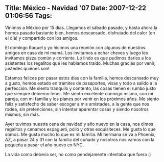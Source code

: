 Title: México - Navidad '07
Date: 2007-12-22 01:06:56
Tags: 
---
<p>Vinimos a México por 15 días. Llegamos el sábado pasado, y hasta ahora la hemos pasado bastante bien, hemos descansado, disfrutado del calor (en el día) y compartido con los amigos.</p>

<p>El domingo Raquel y yo hicimos una reunión con algunos de nuestros amigos en casa de mi mamá. Los invitamos a echar cheves y luego les invitamos pizza común y corriente. Lo lindo es que pudimos darles a los asistentes los regalitos que les habíamos traído. Muchas gracias por venir, ¡ustedes quiénes son!</p>

<p>Estamos felices por pasar estos días con la familia, hemos descansado muy a gusto, hemos estado en trámites de pasaportes, visas y todo a salido a la perfección. Me siento tranquilo y contento, las cosas tienen el rumbo justo que siempre debieron tener. Me siento excelente conmigo mismo, con mi pareja, con mi familia y los planes por venir en los próximos años. Me siento feliz y satisfecho de saber escoger a mis amistades, a la gente que nos rodea, sin pretenciones, sin intentar aparentar cosas y siendo nosotros mismos, sin más.</p>

<p>Ayer tuvimos nuestra cena de navidad y año nuevo en la casa, nos dimos regalitos y cenamos espagueti, pollo y otras exquisiteces. Me gusta lo que somos. Me gusta mucho lo que es mi familia. Mi hermana se va a Phoenix, AZ, a pasar 24 y 31 con la familia del cuñado y nosotros nos vamos con la pequeña a pasar el año nuevo en NYC.</p>

<p>La vida como debería ser, no como pendejamente intentaba que fuera :)</p>
